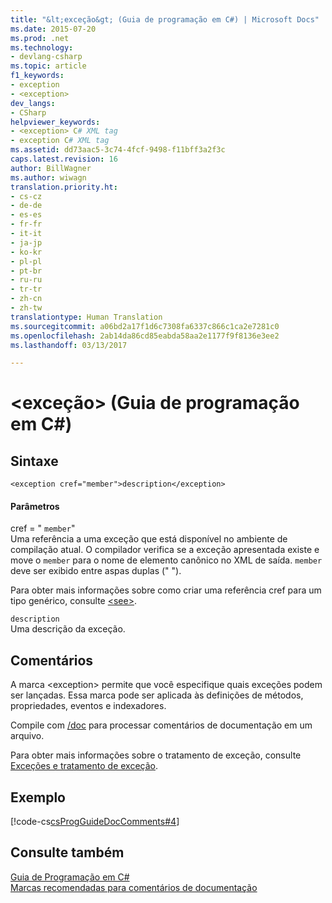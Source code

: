 ```yaml
---
title: "&lt;exceção&gt; (Guia de programação em C#) | Microsoft Docs"
ms.date: 2015-07-20
ms.prod: .net
ms.technology:
- devlang-csharp
ms.topic: article
f1_keywords:
- exception
- <exception>
dev_langs:
- CSharp
helpviewer_keywords:
- <exception> C# XML tag
- exception C# XML tag
ms.assetid: dd73aac5-3c74-4fcf-9498-f11bff3a2f3c
caps.latest.revision: 16
author: BillWagner
ms.author: wiwagn
translation.priority.ht:
- cs-cz
- de-de
- es-es
- fr-fr
- it-it
- ja-jp
- ko-kr
- pl-pl
- pt-br
- ru-ru
- tr-tr
- zh-cn
- zh-tw
translationtype: Human Translation
ms.sourcegitcommit: a06bd2a17f1d6c7308fa6337c866c1ca2e7281c0
ms.openlocfilehash: 2ab14da86cd85eabda58aa2e1177f9f8136e3ee2
ms.lasthandoff: 03/13/2017

---
```

# <a name="ltexceptiongt-c-programming-guide"></a>&lt;exceção&gt; (Guia de programação em C#)
## <a name="syntax"></a>Sintaxe  
  
```  
<exception cref="member">description</exception>  
```  
  
#### <a name="parameters"></a>Parâmetros  
 cref = " `member`"  
 Uma referência a uma exceção que está disponível no ambiente de compilação atual. O compilador verifica se a exceção apresentada existe e move o `member` para o nome de elemento canônico no XML de saída. `member` deve ser exibido entre aspas duplas (" ").  
  
 Para obter mais informações sobre como criar uma referência cref para um tipo genérico, consulte [\<see>](../../../csharp/programming-guide/xmldoc/see.md).  
  
 `description`  
 Uma descrição da exceção.  
  
## <a name="remarks"></a>Comentários  
 A marca \<exception> permite que você especifique quais exceções podem ser lançadas. Essa marca pode ser aplicada às definições de métodos, propriedades, eventos e indexadores.  
  
 Compile com [/doc](../../../csharp/language-reference/compiler-options/doc-compiler-option.md) para processar comentários de documentação em um arquivo.  
  
 Para obter mais informações sobre o tratamento de exceção, consulte [Exceções e tratamento de exceção](../../../csharp/programming-guide/exceptions/index.md).  
  
## <a name="example"></a>Exemplo  
 [!code-cs[csProgGuideDocComments#4](../../../csharp/programming-guide/xmldoc/codesnippet/CSharp/exception_1.cs)]  
  
## <a name="see-also"></a>Consulte também  
 [Guia de Programação em C#](../../../csharp/programming-guide/index.md)   
 [Marcas recomendadas para comentários de documentação](../../../csharp/programming-guide/xmldoc/recommended-tags-for-documentation-comments.md)
